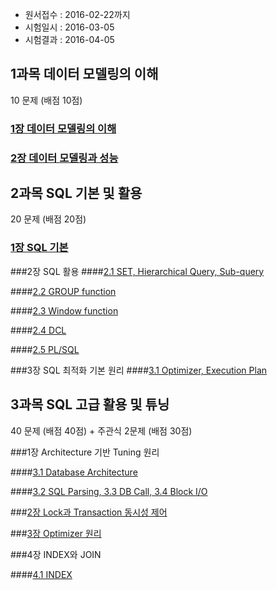 * 원서접수 : 2016-02-22까지
* 시험일시 : 2016-03-05
* 시험결과 : 2016-04-05


## 1과목 데이터 모델링의 이해

10 문제 (배점 10점)

### [1장 데이터 모델링의 이해](https://github.com/DevStarSJ/Study/tree/master/Blog/Oracle/sqlp/01.01.modeling.md)

### [2장 데이터 모델링과 성능](https://github.com/DevStarSJ/Study/tree/master/Blog/Oracle/sqlp/01.02.modeling_performance.md) 

## 2과목 SQL 기본 및 활용

20 문제 (배점 20점)

### [1장 SQL 기본](https://github.com/DevStarSJ/Study/tree/master/Blog/Oracle/sqlp/02.01.sql.basic.md)

###2장 SQL 활용
####[2.1 SET, Hierarchical Query, Sub-query](https://github.com/DevStarSJ/Study/tree/master/Blog/Oracle/sqlp/02.02.sql.adv.md)

####[2.2 GROUP function](https://github.com/DevStarSJ/Study/tree/master/Blog/Oracle/sqlp/02.03.group.md)

####[2.3 Window function](https://github.com/DevStarSJ/Study/tree/master/Blog/Oracle/sqlp/02.04.window.md)

####[2.4 DCL](https://github.com/DevStarSJ/Study/tree/master/Blog/Oracle/sqlp/02.05.dcl.md)

####[2.5 PL/SQL](https://github.com/DevStarSJ/Study/tree/master/Blog/Oracle/sqlp/02.06.plsql.md)

###3장 SQL 최적화 기본 원리
####[3.1 Optimizer, Execution Plan](https://github.com/DevStarSJ/Study/tree/master/Blog/Oracle/sqlp/02.07.optimizer.md)

## 3과목 SQL 고급 활용 및 튜닝

40 문제 (배점 40점) + 주관식 2문제 (배점 30점)

###1장 Architecture 기반 Tuning 원리

####[3.1 Database Architecture](https://github.com/DevStarSJ/Study/tree/master/Blog/Oracle/sqlp/03.01.architecture.md)

####[3.2 SQL Parsing, 3.3 DB Call, 3.4 Block I/O](https://github.com/DevStarSJ/Study/tree/master/Blog/Oracle/sqlp/03.02.sql.parsing.md)

###[2장 Lock과 Transaction 동시성 제어](https://github.com/DevStarSJ/Study/tree/master/Blog/Oracle/sqlp/03.03.lock.md)

###[3장 Optimizer 원리](https://github.com/DevStarSJ/Study/tree/master/Blog/Oracle/sqlp/03.04.optimizer.md)

###4장 INDEX와 JOIN

####[4.1 INDEX](https://github.com/DevStarSJ/Study/tree/master/Blog/Oracle/sqlp/03.05.index.md)
